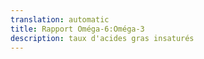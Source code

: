 ```yaml
---
translation: automatic
title: Rapport Oméga-6:Oméga-3
description: taux d'acides gras insaturés
---
```

